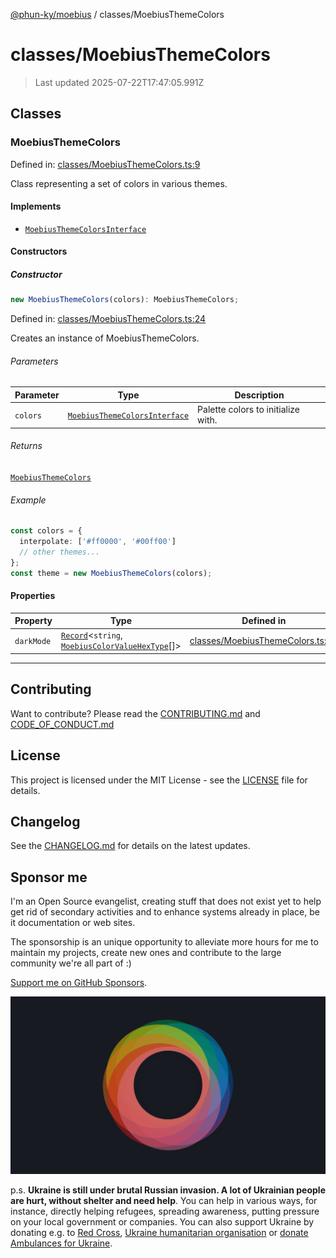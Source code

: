 [@phun-ky/moebius](../README.md) / classes/MoebiusThemeColors

# classes/MoebiusThemeColors

> Last updated 2025-07-22T17:47:05.991Z

##

## Classes

### MoebiusThemeColors

Defined in: [classes/MoebiusThemeColors.ts:9](https://github.com/phun-ky/moebius/blob/main/src/classes/MoebiusThemeColors.ts#L9)

Class representing a set of colors in various themes.

#### Implements

- [`MoebiusThemeColorsInterface`](../types.md#moebiusthemecolorsinterface)

#### Constructors

##### Constructor

```ts
new MoebiusThemeColors(colors): MoebiusThemeColors;
```

Defined in: [classes/MoebiusThemeColors.ts:24](https://github.com/phun-ky/moebius/blob/main/src/classes/MoebiusThemeColors.ts#L24)

Creates an instance of MoebiusThemeColors.

###### Parameters

| Parameter | Type                                                                     | Description                        |
| --------- | ------------------------------------------------------------------------ | ---------------------------------- |
| `colors`  | [`MoebiusThemeColorsInterface`](../types.md#moebiusthemecolorsinterface) | Palette colors to initialize with. |

###### Returns

[`MoebiusThemeColors`](#moebiusthemecolors)

###### Example

```ts
const colors = {
  interpolate: ['#ff0000', '#00ff00']
  // other themes...
};
const theme = new MoebiusThemeColors(colors);
```

#### Properties

| Property                         | Type                                                                                                                                                                         | Defined in                                                                                                             |
| -------------------------------- | ---------------------------------------------------------------------------------------------------------------------------------------------------------------------------- | ---------------------------------------------------------------------------------------------------------------------- |
| <a id="darkmode"></a> `darkMode` | [`Record`](https://www.typescriptlang.org/docs/handbook/utility-types.html#recordkeys-type)<`string`, [`MoebiusColorValueHexType`](../types.md#moebiuscolorvaluehextype)\[]> | [classes/MoebiusThemeColors.ts:10](https://github.com/phun-ky/moebius/blob/main/src/classes/MoebiusThemeColors.ts#L10) |

---

## Contributing

Want to contribute? Please read the [CONTRIBUTING.md](https://github.com/phun-ky/moebius/blob/main/CONTRIBUTING.md) and [CODE_OF_CONDUCT.md](https://github.com/phun-ky/moebius/blob/main/CODE_OF_CONDUCT.md)

## License

This project is licensed under the MIT License - see the [LICENSE](https://github.com/phun-ky/moebius/blob/main/LICENSE) file for details.

## Changelog

See the [CHANGELOG.md](https://github.com/phun-ky/moebius/blob/main/CHANGELOG.md) for details on the latest updates.

## Sponsor me

I'm an Open Source evangelist, creating stuff that does not exist yet to help get rid of secondary activities and to enhance systems already in place, be it documentation or web sites.

The sponsorship is an unique opportunity to alleviate more hours for me to maintain my projects, create new ones and contribute to the large community we're all part of :)

[Support me on GitHub Sponsors](https://github.com/sponsors/phun-ky).

![logo](https://github.com/phun-ky/moebius/blob/main/public/images/logo/logo-ring.png?raw=true)

p.s. **Ukraine is still under brutal Russian invasion. A lot of Ukrainian people are hurt, without shelter and need help**. You can help in various ways, for instance, directly helping refugees, spreading awareness, putting pressure on your local government or companies. You can also support Ukraine by donating e.g. to [Red Cross](https://www.icrc.org/en/donate/ukraine), [Ukraine humanitarian organisation](https://savelife.in.ua/en/donate-en/#donate-army-card-weekly) or [donate Ambulances for Ukraine](https://www.gofundme.com/f/help-to-save-the-lives-of-civilians-in-a-war-zone).
